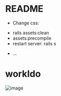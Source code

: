 # README

* Change css: 
- rails assets:clean
- assets:precompile
- restart server: rails s
* ...
# workIdo
![image](https://user-images.githubusercontent.com/40066172/220827464-84e33ad4-15a3-4eba-839b-f90e6198aa23.png)
